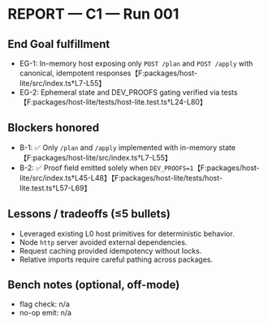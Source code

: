 # REPORT — C1 — Run 001

## End Goal fulfillment
- EG-1: In-memory host exposing only `POST /plan` and `POST /apply` with canonical, idempotent responses【F:packages/host-lite/src/index.ts†L7-L55】
- EG-2: Ephemeral state and DEV_PROOFS gating verified via tests【F:packages/host-lite/tests/host-lite.test.ts†L24-L80】

## Blockers honored
- B-1: ✅ Only `/plan` and `/apply` implemented with in-memory state【F:packages/host-lite/src/index.ts†L7-L55】
- B-2: ✅ Proof field emitted solely when `DEV_PROOFS=1`【F:packages/host-lite/src/index.ts†L45-L48】【F:packages/host-lite/tests/host-lite.test.ts†L57-L69】

## Lessons / tradeoffs (≤5 bullets)
- Leveraged existing L0 host primitives for deterministic behavior.
- Node `http` server avoided external dependencies.
- Request caching provided idempotency without locks.
- Relative imports require careful pathing across packages.

## Bench notes (optional, off-mode)
- flag check: n/a
- no-op emit: n/a
